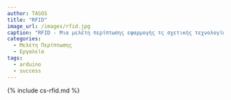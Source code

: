 ```yaml
---
author: TASOS
title: "RFID"
image_url: /images/rfid.jpg
caption: "RFID - Μια μελέτη περίπτωσης εφαρμογής τς σχετικής τεχνολογίας στην λιανική πώληση"
categories:
  - Μελέτη Περίπτωσης
  - Εργαλεία
tags:
  - arduino
  - success
---
```


{% include cs-rfid.md %}
